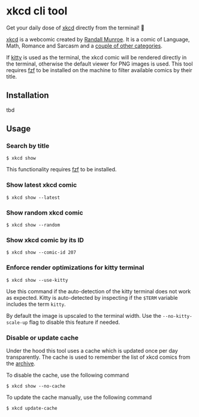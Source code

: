 # xkcd cli tool

Get your daily dose of [xkcd] directly from the terminal! 🤩

[xkcd] is a webcomic created by [Randall Munroe][munroe]. 
It is a comic of Language, Math, Romance and Sarcasm and a [couple of other categories][explain-xkcd-categories].

If [kitty] is used as the terminal, the xkcd comic will be rendered directly in the terminal, otherwise the default viewer for PNG images is used.
This tool requires [fzf] to be installed on the machine to filter available comics by their title. 

## Installation

tbd


## Usage

### Search by title

```console
$ xkcd show
```

This functionality requires [fzf] to be installed.

### Show latest xkcd comic

```console
$ xkcd show --latest
```

### Show random xkcd comic

```console
$ xkcd show --random
```

### Show xkcd comic by its ID

```console
$ xkcd show --comic-id 207
```

### Enforce render optimizations for kitty terminal

```console
$ xkcd show --use-kitty
```

Use this command if the auto-detection of the kitty terminal does not work as expected.
Kitty is auto-detected by inspecting if the `$TERM` variable includes the term `kitty`.

By default the image is upscaled to the terminal width.
Use the `--no-kitty-scale-up` flag to disable this feature if needed.

### Disable or update cache

Under the hood this tool uses a cache which is updated once per day transparently.
The cache is used to remember the list of xkcd comics from the [archive].

To disable the cache, use the following command

```console
$ xkcd show --no-cache
```

To update the cache manually, use the following command
```console
$ xkcd update-cache
```


[fzf]: https://github.com/junegunn/fzf
[kitty]: https://sw.kovidgoyal.net/kitty/
[archive]: https://xkcd.com/archive/
[xkcd]: https://xkcd.com
[munroe]: https://en.wikipedia.org/wiki/Randall_Munroe
[explain-xkcd-categories]: https://www.explainxkcd.com/wiki/index.php/Category:Comics_by_topic